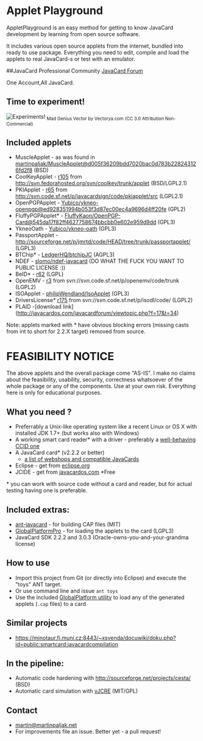 Applet Playground
=================

AppletPlayground is an easy method for getting to know JavaCard development by learning from open source software.

It includes various open source applets from the internet, bundled into ready to use package. Everything you need to edit, compile and load the applets to real JavaCard-s or test with an emulator.

##JavaCard Professional Community
[JavaCard Forum](http://javacardos.com/javacardforum/)

One Account,All JavaCard.

## Time to experiment!
![Experiments!](http://www.freevector.com/site_media/preview_images/FreeVector-Evil-Doctor.jpg)
<sub>Mad Genius Vector by Vectorya.com (CC 3.0 Attribution Non-Commercial)</sub>

## Included applets
 * MuscleApplet - as was found in [martinpaljak/MuscleApplet@d005f36209bdd7020bac0d783b228243126fd2f8](https://github.com/martinpaljak/MuscleApplet/commit/d005f36209bdd7020bac0d783b228243126fd2f8) (BSD)
 * CoolKeyApplet - [r105](http://svn.fedorahosted.org/svn/coolkey/!svn/bc/105/trunk/applet/) from http://svn.fedorahosted.org/svn/coolkey/trunk/applet (BSD/LGPL2.1)
 * PKIApplet - [r65](http://svn.code.sf.net/p/javacardsign/code/!svn/bc/65/pkiapplet/src/) from http://svn.code.sf.net/p/javacardsign/code/pkiapplet/src (LGPL2.1)
 * OpenPGPApplet - [Yubico/ykneo-openpgp@ed928351994b053f3d87ec00ec4a9696d4ff20fe](https://github.com/Yubico/ykneo-openpgp/commit/ed928351994b053f3d87ec00ec4a9696d4ff20fe) (GPL2)
 * FluffyPGPApplet* - [FluffyKaon/OpenPGP-Card@545da17f82ff4627758674bbcbb0e602e959d9dd](https://github.com/FluffyKaon/OpenPGP-Card/commit/545da17f82ff4627758674bbcbb0e602e959d9dd) (GPL3)
 * YkneoOath - [Yubico/ykneo-oath](https://github.com/Yubico/ykneo-oath/) (GPL3)
 * PassportApplet - http://sourceforge.net/p/jmrtd/code/HEAD/tree/trunk/passportapplet/ (LGPL3)
 * BTChip* - [LedgerHQ/btchipJC](https://github.com/LedgerHQ/btchipJC) (AGPL3)
 * NDEF - [slomo/ndef-javacard](https://github.com/slomo/ndef-javacard) (DO WHAT THE FUCK YOU WANT TO PUBLIC LICENSE :))
 * BeID* - [r62](https://code.google.com/p/eid-quick-key-toolset) (LGPL)
 * OpenEMV - [r3](svn://svn.code.sf.net/p/openemv/code/trunk) from svn://svn.code.sf.net/p/openemv/code/trunk (LGPL2)
 * ISOApplet - [philipWendland/IsoApplet](https://github.com/philipWendland/IsoApplet) (GPL3)
 * DriversLicense* [r175](svn://svn.code.sf.net/p/isodl/code/) from svn://svn.code.sf.net/p/isodl/code/ (LGPL2)
 * PLAID -[download link] (http://javacardos.com/javacardforum/viewtopic.php?f=17&t=34)

Note: applets marked with * have obvious blocking errors (missing casts from int to short for 2.2.X target) removed from source.

# FEASIBILITY NOTICE
The above applets and the overall package come "AS-IS". I make no claims about the feasibility, usability, security, correctness whatsoever of the whole package or any of the components. Use at your own risk. Everything here is only for educational purposes.

## What you need ?
 * Preferrably a Unix-like operating system like a recent Linux or OS X with installed JDK 1.7+ (but works also with Windows)
 * A working smart card reader* with a driver - preferably a [well-behaving CCID one](http://pcsclite.alioth.debian.org/ccid/section.html)
 * A JavaCard card* (v2.2.2 or better)
   * [a list of webshops and compatible JavaCards](https://github.com/martinpaljak/GlobalPlatform/wiki/TestedCards)
 * Eclipse - get from [eclipse.org](http://eclipse.org/downloads/)
 * JCIDE - get from [javacardos.com](http://www.javacardos.com/javacardforum/viewtopic.php?f=26&t=43)  *Free

\* you can work with source code without a card and reader, but for actual testing having one is preferable.

## Included extras:
 * [ant-javacard](https://github.com/martinpaljak/ant-javacard) - for building CAP files (MIT)
 * [GlobalPlatformPro](https://github.com/martinpaljak/GlobalPlatformPro) - for loading the applets to the card (LGPL3)
 * JavaCard SDK 2.2.2 and 3.0.3 (Oracle-owns-you-and-your-grandma license)

## How to use
 * Import this project from Git (or directly into Eclipse) and execute the "toys" ANT target.
 * Or use command line and issue ```ant toys```
 * Use the included [GlobalPlatform utility](https://github.com/martinpaljak/GlobalPlatform#usage) to load any of the generated applets (```.cap``` files) to a card


## Similar projects
 * https://minotaur.fi.muni.cz:8443/~xsvenda/docuwiki/doku.php?id=public:smartcard:javacardcompilation


## In the pipeline:
 * Automatic code hardening with http://sourceforge.net/projects/cesta/ (BSD)
 * Automatic card simulation with [vJCRE](https://github.com/martinpaljak/vJCRE#import-projavacardvre) (MIT/GPL)

## Contact
 * martin@martinpaljak.net
 * For improvements file an issue. Better yet - a pull request!
